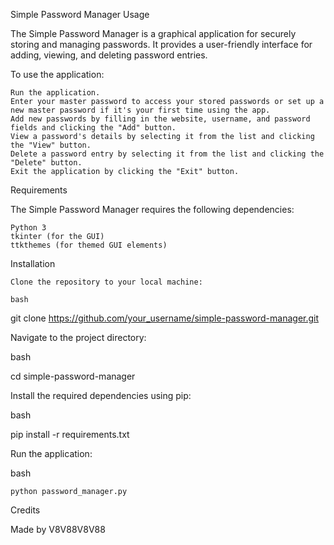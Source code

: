Simple Password Manager
Usage

The Simple Password Manager is a graphical application for securely storing and managing passwords. It provides a user-friendly interface for adding, viewing, and deleting password entries.

To use the application:

    Run the application.
    Enter your master password to access your stored passwords or set up a new master password if it's your first time using the app.
    Add new passwords by filling in the website, username, and password fields and clicking the "Add" button.
    View a password's details by selecting it from the list and clicking the "View" button.
    Delete a password entry by selecting it from the list and clicking the "Delete" button.
    Exit the application by clicking the "Exit" button.

Requirements

The Simple Password Manager requires the following dependencies:

    Python 3
    tkinter (for the GUI)
    ttkthemes (for themed GUI elements)

Installation

    Clone the repository to your local machine:

    bash

git clone https://github.com/your_username/simple-password-manager.git

Navigate to the project directory:

bash

cd simple-password-manager

Install the required dependencies using pip:

bash

pip install -r requirements.txt

Run the application:

bash

    python password_manager.py

Credits

Made by V8V88V8V88
